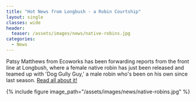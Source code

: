 ```yaml
---
title: "Hot News from Longbush - a Robin Courtship"
layout: single
classes: wide
header:
  teaser: /assets/images/news/native-robins.jpg
categories:
  - News
---
```


Patsy Matthews from Ecoworks has been forwarding reports from the front line at Longbush, where a female native robin has just been released and teamed up with 'Dog Gully Guy,' a male robin who's been on his own since last season.  [Read all about it!](/assets/documents/RobinCourtship.pdf)

{% include figure image_path="/assets/images/news/native-robins.jpg" %}